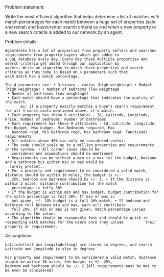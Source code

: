 Problem statement:

   Write the most efficient algorithm that helps determine a list of matches with match percentages for each match between a
   huge set of properties (sale and rental) and buyer/renter search criteria as and when a new property or a new search          criteria is added to our network by an agent.

Problem details: 

    Agentdesks has a lot of properties from property sellers and searches requirements from property buyers which get added to
    a SQL database every day. Every day these multiple properties and search criteria get added through our application by
    agents. Write an algorithm to match these properties and search criteria as they come in based on 4 parameters such that
    each match has a match percentage.

    The 4 parameters are: • Distance - radius (high weightage) • Budget (high weightage) • Number of bedrooms (low weightage
     • Number of bathrooms (Low weightage) 
     • Each match should have a percentage that indicates the quality of the match. 
           Ex: if a property exactly matches a buyers search requirement for all 4 constraints mentioned above, it’s match.
     • Each property has these 6 attributes - Id, Latitude, Longitude, Price, Number of bedrooms, Number of bathrooms 
     • Each requirement has these 9 attributes - Id, Latitude, Longitude, Min Budget, Max budget, Min Bedrooms required, Max
       bedroom reqd, Min bathroom reqd, Max bathroom reqd. Functional requirements 
     • All matches above 40% can only be considered useful. 
     • The code should scale up to a million properties and requirements in the system. • All corner cases should be
       considered and assumptions should be mentioned 
     • Requirements can be without a min or a max for the budget, bedroom and a bathroom but either min or max would be
      surely present. 
     • For a property and requirement to be considered a valid match, distance should be within 10 miles, the budget is +/-
       25%, bedroom and bathroom should be +/- 2. • If the distance is within 2 miles, distance contribution for the match
       percentage is fully 30% 
     • If the budget is within min and max budget, budget contribution for the match percentage is full 30%. If min or max is
       not given, +/- 10% budget is a full 30% match. • If bedroom and bathroom fall between min and max, each will contribute
       full 20%. If min or max is not given, match percentage varies according to the value. 
     • The algorithm should be reasonably fast and should be quick in responding with matches for the users once they upload          their property or requirement.


Assumptions:
    
    Latitude(lat) and Longitude(long) are stored in degrees, and search Latitude and Longitude is also in degrees
   
    For property and requirement to be considered a valid match, distance should be within 10 miles, the budget is +/- 25%,
    bedroom and bathroom should be +/- 2 [All requirements must be met to be even be considered]
     
